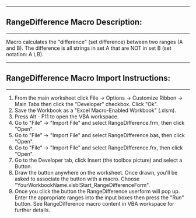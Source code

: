 ------------------------------------------------------------------------------------------------------------------------------------------------
## RangeDifference Macro Description: 
------------------------------------------------------------------------------------------------------------------------------------------------
Macro calculates the "difference" (set difference) between two ranges (A and B). The difference is all strings in set A that are NOT in set B (set notation: A \ B). 

------------------------------------------------------------------------------------------------------------------------------------------------
## RangeDifference Macro Import Instructions: 
------------------------------------------------------------------------------------------------------------------------------------------------
1. From the main worksheet click File -> Options -> Customize Ribbon -> Main Tabs 
then click the "Developer" checkbox. Click "Ok".
2. Save the Workbook as a "Excel Macro-Enabled Workbook" (.xlsm).
3. Press Alt - F11 to open the VBA workspace.
4. Go to "File" -> "Import File" and select RangeDifference.frm, then click "Open".
5. Go to "File" -> "Import File" and select RangeDifference.bas, then click "Open".
6. Go to "File" -> "Import File" and select RangeDifference.frx, then click "Open".
7. Go to the Developer tab, click Insert (the toolbox picture) and select a Button.
8. Draw the button anywhere on the worksheet. Once drawn, you'll be asked to associate the button with a macro. Choose "YourWorkbookName.xlsb!Start_RangeDifferenceForm".
9. Once you click the button the RangeDifference userform will pop up. Enter the appropriate ranges into the input boxes then press the "Run" button. See RangeDifference macro content in VBA workspace for further details. 
